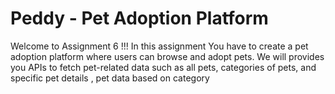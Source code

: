# Peddy - Pet Adoption Platform
Welcome to Assignment 6 !!! In this assignment You have to create a pet adoption platform where users can browse and adopt pets. We will provides you APIs to fetch pet-related data such as all pets, categories of pets, and specific pet details , pet data based on category